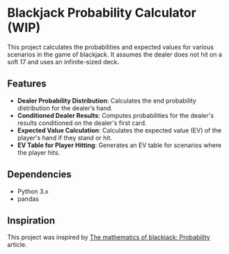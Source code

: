 # Blackjack Probability Calculator (WIP)

This project calculates the probabilities and expected values for various scenarios in the game of blackjack. It assumes the dealer does not hit on a soft 17 and uses an infinite-sized deck.

## Features

- **Dealer Probability Distribution**: Calculates the end probability distribution for the dealer’s hand.
- **Conditioned Dealer Results**: Computes probabilities for the dealer's results conditioned on the dealer's first card.
- **Expected Value Calculation**: Calculates the expected value (EV) of the player's hand if they stand or hit.
- **EV Table for Player Hitting**: Generates an EV table for scenarios where the player hits.

## Dependencies

- Python 3.x
- pandas

## Inspiration

This project was inspired by [The mathematics of blackjack: Probability](https://probability.infarom.ro/blackjack.html) article.
